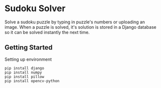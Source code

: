 # Sudoku Solver

Solve a sudoku puzzle by typing in puzzle's numbers or uploading an image.  When a puzzle is solved, it's solution is stored in a Django database so it can be solved instantly the next time.    

## Getting Started

Setting up environment

```
pip install django
pip install numpy
pip install pillow
pip install opencv-python
```



